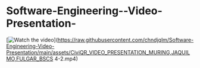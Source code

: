 # Software-Engineering--Video-Presentation-
‎[![Watch the video](https://raw.githubusercontent.com/chndjqlm/Software-Engineering-Video-Presentation/main/assets/thumbnail.jpg)](https://raw.githubusercontent.com/chndjqlm/Software-Engineering-Video-Presentation/main/assets/CiviQR_VIDEO_PRESENTATION_MURING,JAQUILMO,FULGAR_BSCS 4-2.mp4)
